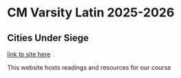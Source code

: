 # CM Varsity Latin 2025-2026
## Cities Under Siege

[link to site here](https://brclar15.github.io/cmVarsityLatin/home)

This website hosts readings and resources for our course
